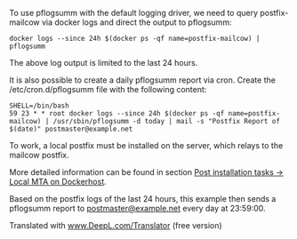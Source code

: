 To use pflogsumm with the default logging driver, we need to query postfix-mailcow via docker logs and direct the output to pflogsumm:

```
docker logs --since 24h $(docker ps -qf name=postfix-mailcow) | pflogsumm
```

The above log output is limited to the last 24 hours.

It is also possible to create a daily pflogsumm report via cron. Create the /etc/cron.d/pflogsumm file with the following content:

```
SHELL=/bin/bash
59 23 * * root docker logs --since 24h $(docker ps -qf name=postfix-mailcow) | /usr/sbin/pflogsumm -d today | mail -s "Postfix Report of $(date)" postmaster@example.net
```

To work, a local postfix must be installed on the server, which relays to the mailcow postfix.

More detailed information can be found in section [Post installation tasks -> Local MTA on Dockerhost](https://mailcow.github.io/mailcow-dockerized-docs/post_installation/firststeps-local_mta/).

Based on the postfix logs of the last 24 hours, this example then sends a pflogsumm report to postmaster@example.net every day at 23:59:00.

Translated with www.DeepL.com/Translator (free version)